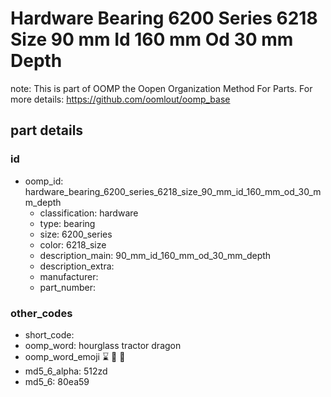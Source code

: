 # Hardware Bearing 6200 Series 6218 Size 90 mm Id 160 mm Od 30 mm Depth  

note: This is part of OOMP the Oopen Organization Method For Parts. For more details: https://github.com/oomlout/oomp_base

##  part details





### id
* oomp_id: hardware_bearing_6200_series_6218_size_90_mm_id_160_mm_od_30_mm_depth
  * classification: hardware
  * type: bearing
  * size: 6200_series
  * color: 6218_size
  * description_main: 90_mm_id_160_mm_od_30_mm_depth
  * description_extra: 
  * manufacturer: 
  * part_number: 

### other_codes
* short_code: 
* oomp_word: hourglass tractor dragon
* oomp_word_emoji :hourglass: :tractor: :dragon:
* md5_6_alpha: 512zd
* md5_6: 80ea59
